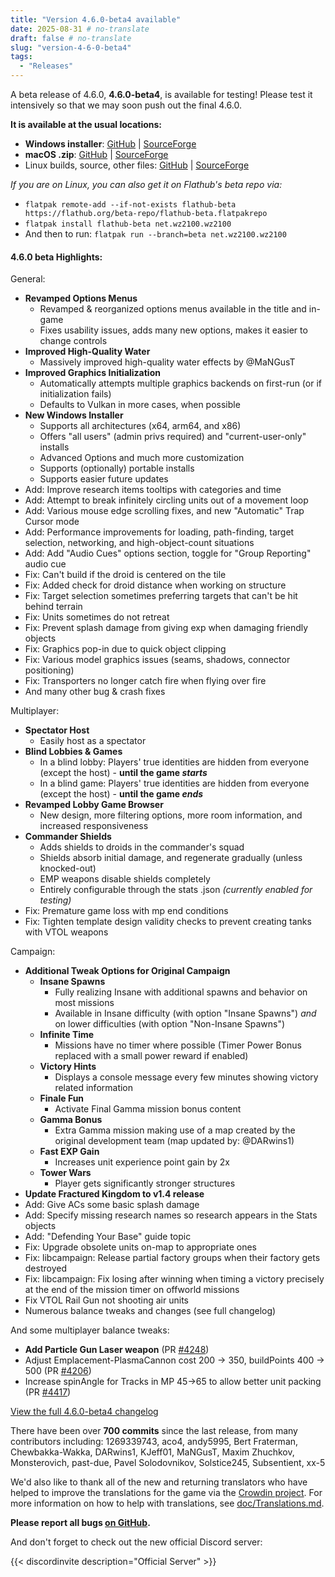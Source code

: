 ```yaml
---
title: "Version 4.6.0-beta4 available"
date: 2025-08-31 # no-translate
draft: false # no-translate
slug: "version-4-6-0-beta4"
tags:
  - "Releases"
---
```


A beta release of 4.6.0, **4.6.0-beta4**, is available for testing! Please test it intensively so that we may soon push out the final 4.6.0.

**It is available at the usual locations:**
- **Windows installer**: [GitHub](https://github.com/Warzone2100/warzone2100/releases/download/4.6.0-beta4/warzone2100_win_installer.exe) | [SourceForge](https://sourceforge.net/projects/warzone2100/files/releases/4.6.0-beta4/warzone2100_win_installer.exe/download)
- **macOS .zip**: [GitHub](https://github.com/Warzone2100/warzone2100/releases/download/4.6.0-beta4/warzone2100_macOS_universal.zip) | [SourceForge](https://sourceforge.net/projects/warzone2100/files/releases/4.6.0-beta4/warzone2100_macOS_universal.zip/download)
- Linux builds, source, other files: [GitHub](https://github.com/Warzone2100/warzone2100/releases/tag/4.6.0-beta4) | [SourceForge](https://sourceforge.net/projects/warzone2100/files/releases/4.6.0-beta4/)

_If you are on Linux, you can also get it on Flathub's beta repo via:_
- `flatpak remote-add --if-not-exists flathub-beta https://flathub.org/beta-repo/flathub-beta.flatpakrepo`
- `flatpak install flathub-beta net.wz2100.wz2100`
- And then to run: `flatpak run --branch=beta net.wz2100.wz2100`

#### 4.6.0 beta Highlights:

General:

- **Revamped Options Menus**
  - Revamped & reorganized options menus available in the title and in-game
  - Fixes usability issues, adds many new options, makes it easier to change controls
- **Improved High-Quality Water**
  - Massively improved high-quality water effects by @MaNGusT
- **Improved Graphics Initialization**
  - Automatically attempts multiple graphics backends on first-run (or if initialization fails)
  - Defaults to Vulkan in more cases, when possible
- **New Windows Installer**
  - Supports all architectures (x64, arm64, and x86)
  - Offers "all users" (admin privs required) and "current-user-only" installs
  - Advanced Options and much more customization
  - Supports (optionally) portable installs
  - Supports easier future updates
- Add: Improve research items tooltips with categories and time
- Add: Attempt to break infinitely circling units out of a movement loop
- Add: Various mouse edge scrolling fixes, and new "Automatic" Trap Cursor mode
- Add: Performance improvements for loading, path-finding, target selection, networking, and high-object-count situations
- Add: Add "Audio Cues" options section, toggle for "Group Reporting" audio cue
- Fix: Can't build if the droid is centered on the tile
- Fix: Added check for droid distance when working on structure
- Fix: Target selection sometimes preferring targets that can't be hit behind terrain
- Fix: Units sometimes do not retreat
- Fix: Prevent splash damage from giving exp when damaging friendly objects
- Fix: Graphics pop-in due to quick object clipping
- Fix: Various model graphics issues (seams, shadows, connector positioning)
- Fix: Transporters no longer catch fire when flying over fire
- And many other bug & crash fixes

Multiplayer:

- **Spectator Host**
  - Easily host as a spectator
- **Blind Lobbies & Games**
  - In a blind lobby: Players' true identities are hidden from everyone (except the host) - **until the game _starts_**
  - In a blind game: Players' true identities are hidden from everyone (except the host) - **until the game _ends_**
- **Revamped Lobby Game Browser**
  - New design, more filtering options, more room information, and increased responsiveness
- **Commander Shields**
  - Adds shields to droids in the commander's squad
  - Shields absorb initial damage, and regenerate gradually (unless knocked-out)
  - EMP weapons disable shields completely
  - Entirely configurable through the stats .json _(currently enabled for testing)_
- Fix: Premature game loss with mp end conditions
- Fix: Tighten template design validity checks to prevent creating tanks with VTOL weapons

Campaign:

- **Additional Tweak Options for Original Campaign**
  - **Insane Spawns**
    - Fully realizing Insane with additional spawns and behavior on most missions
    - Available in Insane difficulty (with option "Insane Spawns") _and_ on lower difficulties (with option "Non-Insane Spawns")
  - **Infinite Time**
    - Missions have no timer where possible (Timer Power Bonus replaced with a small power reward if enabled)
  - **Victory Hints**
    - Displays a console message every few minutes showing victory related information
  - **Finale Fun**
	- Activate Final Gamma mission bonus content
  - **Gamma Bonus**
    - Extra Gamma mission making use of a map created by the original development team (map updated by: @DARwins1)
  - **Fast EXP Gain**
    - Increases unit experience point gain by 2x
  - **Tower Wars**
    - Player gets significantly stronger structures
- **Update Fractured Kingdom to v1.4 release**
- Add: Give ACs some basic splash damage
- Add: Specify missing research names so research appears in the Stats objects
- Add: "Defending Your Base" guide topic
- Fix: Upgrade obsolete units on-map to appropriate ones
- Fix: libcampaign: Release partial factory groups when their factory gets destroyed
- Fix: libcampaign: Fix losing after winning when timing a victory precisely at the end of the mission timer on offworld missions
- Fix VTOL Rail Gun not shooting air units
- Numerous balance tweaks and changes (see full changelog)

And some multiplayer balance tweaks:

- **Add Particle Gun Laser weapon** (PR [#4248](https://github.com/Warzone2100/warzone2100/pull/4248))
- Adjust Emplacement-PlasmaCannon cost 200 -> 350, buildPoints 400 -> 500 (PR [#4206](https://github.com/Warzone2100/warzone2100/pull/4206))
- Increase spinAngle for Tracks in MP 45->65 to allow better unit packing (PR [#4417](https://github.com/Warzone2100/warzone2100/pull/4417))

[View the full 4.6.0-beta4 changelog](https://github.com/Warzone2100/warzone2100/raw/4.6.0-beta4/ChangeLog)

There have been over **700 commits** since the last release, from many contributors including: 1269339743, aco4, andy5995, Bert Fraterman, Chewbakka-Wakka, DARwins1, KJeff01, MaNGusT, Maxim Zhuchkov, Monsterovich, past-due, Pavel Solodovnikov, Solstice245, Subsentient, xx-5

We'd also like to thank all of the new and returning translators who have helped to improve the translations for the game via the [Crowdin project](https://crowdin.com/project/warzone2100). For more information on how to help with translations, see [doc/Translations.md](https://github.com/Warzone2100/warzone2100/blob/master/doc/Translations.md#how-do-i-help-translate).

**Please report all bugs [on GitHub](https://github.com/Warzone2100/warzone2100/issues).**

And don't forget to check out the new official Discord server:

{{< discordinvite description="Official Server" >}}
